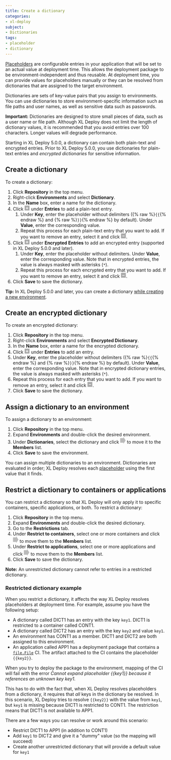```yaml
---
title: Create a dictionary
categories:
- xl-deploy
subject:
- Dictionaries
tags:
- placeholder
- dictionary
---
```


[Placeholders](/xl-deploy/how-to/using-placeholders-in-xl-deploy.html) are configurable entries in your application that will be set to an actual value at deployment time. This allows the deployment package to be environment-independent and thus reusable. At deployment time, you can provide values for placeholders manually or they can be resolved from dictionaries that are assigned to the target environment.

Dictionaries are sets of key-value pairs that you assign to environments. You can use dictionaries to store environment-specific information such as file paths and user names, as well as sensitive data such as passwords.

**Important:** Dictionaries are designed to store small pieces of data, such as a user name or file path. Although XL Deploy does not limit the length of dictionary values, it is recommended that you avoid entries over 100 characters. Longer values will degrade performance.

Starting in XL Deploy 5.0.0, a dictionary can contain both plain-text and encrypted entries. Prior to XL Deploy 5.0.0, you use dictionaries for plain-text entries and *encrypted dictionaries* for sensitive information.

## Create a dictionary

To create a dictionary:

1. Click **Repository** in the top menu.
1. Right-click **Environments** and select **Dictionary**.
1. In the **Name** box, enter a name for the dictionary.
1. Click ![Add button](/images/button_add_placeholder.png) under **Entries** to add a plain-text entry.
    1. Under **Key**, enter the placeholder without delimiters ({% raw %}`{{`{% endraw %} and {% raw %}`}}`{% endraw %} by default). Under **Value**, enter the corresponding value.
    1. Repeat this process for each plain-text entry that you want to add. If you want to remove an entry, select it and click ![Remove button](/images/button_remove_placeholder.png).
1. Click ![Add button](/images/button_add_placeholder.png) under **Encrypted Entries** to add an encrypted entry (supported in XL Deploy 5.0.0 and later).
    1. Under **Key**, enter the placeholder without delimiters. Under **Value**, enter the corresponding value. Note that in encrypted entries, the value is always masked with asterisks (`*`).
    1. Repeat this process for each encrypted entry that you want to add. If you want to remove an entry, select it and click ![Remove button](/images/button_remove_placeholder.png).
1. Click **Save** to save the dictionary.

**Tip:** In XL Deploy 5.0.0 and later, you can create a dictionary [while creating a new environment](/xl-deploy/how-to/create-an-environment-in-xl-deploy.html).

## Create an encrypted dictionary

To create an encrypted dictionary:

1. Click **Repository** in the top menu.
2. Right-click **Environments** and select **Encrypted Dictionary**.
3. In the **Name** box, enter a name for the encrypted dictionary.
4. Click ![Add button](/images/button_add_placeholder.png) under **Entries** to add an entry.
1. Under **Key**, enter the placeholder without delimiters ({% raw %}`{{`{% endraw %} and {% raw %}`}}`{% endraw %} by default). Under **Value**, enter the corresponding value. Note that in encrypted dictionary entries, the value is always masked with asterisks (`*`).
1. Repeat this process for each entry that you want to add. If you want to remove an entry, select it and click ![Remove button](/images/button_remove_placeholder.png).
1. Click **Save** to save the dictionary.

## Assign a dictionary to an environment

To assign a dictionary to an environment:

1. Click **Repository** in the top menu.
2. Expand **Environments** and double-click the desired environment.
3. Under **Dictionaries**, select the dictionary and click ![Add button](/images/button_add_container.png) to move it to the **Members** list.
4. Click **Save** to save the environment.

You can assign multiple dictionaries to an environment. Dictionaries are evaluated in order; XL Deploy resolves each [placeholder](/xl-deploy/how-to/using-placeholders-in-xl-deploy.html) using the first value that it finds.

## Restrict a dictionary to containers or applications

You can restrict a dictionary so that XL Deploy will only apply it to specific containers, specific applications, or both. To restrict a dictionary:

1. Click **Repository** in the top menu.
1. Expand **Environments** and double-click the desired dictionary.
1. Go to the **Restrictions** tab.
1. Under **Restrict to containers**, select one or more containers and click ![Add button](/images/button_add_container.png) to move them to the **Members** list.
1. Under **Restrict to applications**, select one or more applications and click ![Add button](/images/button_add_container.png) to move them to the **Members** list.
1. Click **Save** to save the dictionary.

**Note:** An unrestricted dictionary cannot refer to entries in a restricted dictionary.

### Restricted dictionary example

When you restrict a dictionary, it affects the way XL Deploy resolves placeholders at deployment time. For example, assume you have the following setup:

* A dictionary called DICT1 has an entry with the key `key1`. DICT1 is restricted to a container called CONT1.
* A dictionary called DICT2 has an entry with the key `key2` and value `key1`.
* An environment has CONT1 as a member. DICT1 and DICT2 are both assigned to this environment.
* An application called APP1 has a deployment package that contains a [`file.File`](/xl-deploy/latest/filePluginManual.html) CI. The artifact attached to the CI contains the placeholder `{{key2}}`.

When you try to deploy the package to the environment, mapping of the CI will fail with the error *Cannot expand placeholder {{key1}} because it references an unknown key key1*.

This has to do with the fact that, when XL Deploy resolves placeholders from a dictionary, it requires  that *all* keys in the dictionary be resolved. In this scenario, XL Deploy tries to resolve `{{key2}}` with the value from `key1`, but `key1` is missing because DICT1 is restricted to CONT1. The restriction means that DICT1 is not available to APP1.

There are a few ways you can resolve or work around this scenario:

* Restrict DICT1 to APP1 (in addition to CONT1)
* Add `key1` to DICT2 and give it a "dummy" value (so the mapping will succeed)
* Create another unrestricted dictionary that will provide a default value for `key1`
